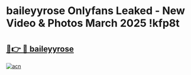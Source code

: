 # baileyyrose Onlyfans Leaked - New Video & Photos March 2025 !kfp8t

# <h2><a href="https://pzafcw.iuczelnia.edu.pl?title=baileyyrose&ref=kfp8t">🔗👉 🔴 baileyyrose</a></h2>

[![acn](https://github.com/user-attachments/assets/0f9c940e-d8b0-45ae-aac7-cd30a18b3e1c)](https://pzafcw.iuczelnia.edu.pl?title=baileyyrose&ref=kfp8t)

